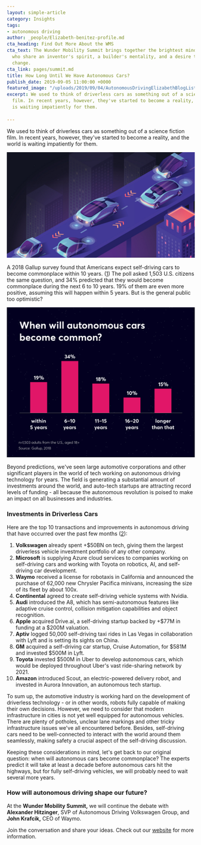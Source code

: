 ```yaml
---
layout: simple-article
category: Insights
tags:
- autonomous driving
author: _people/Elizabeth-benitez-profile.md
cta_heading: Find Out More About the WMS
cta_text: The Wunder Mobility Summit brings together the brightest minds in mobility,
  who share an inventor's spirit, a builder's mentality, and a desire to initiate
  change.
cta_link: pages/summit.md
title: How Long Until We Have Autonomous Cars?
publish_date: 2019-09-05 11:00:00 +0000
featured_image: "/uploads/2019/09/04/AutonomousDrivingElizabethBlogList.jpeg"
excerpt: We used to think of driverless cars as something out of a science fiction
  film. In recent years, however, they've started to become a reality, and the world
  is waiting impatiently for them.

---
```

We used to think of driverless cars as something out of a science fiction film. In recent years, however, they've started to become a reality, and the world is waiting impatiently for them. 

![](/uploads/2019/09/04/AutonomousDrivingElizabethBlogBody.jpg)

A 2018 Gallup survey found that Americans expect self-driving cars to become commonplace within 10 years. ([1](https://news.gallup.com/poll/234152/americans-expect-driverless-cars-common-next-decade.aspx)) The poll asked 1,503 U.S. citizens the same question, and 34% predicted that they would become commonplace during the next 6 to 10 years. 19% of them are even more positive, assuming this will happen within 5 years. But is the general public too optimistic?

![](/uploads/2019/09/04/autonomouscarsgraph.png)

Beyond predictions, we've seen large automotive corporations and other significant players in the world of tech working on autonomous driving technology for years. The field is generating a substantial amount of investments around the world, and auto-tech startups are attracting record levels of funding - all because the autonomous revolution is poised to make an impact on all businesses and industries.

### **Investments in Driverless Cars**

Here are the top 10 transactions and improvements in autonomous driving that have occurred over the past few months ([2](https://www.cbinsights.com/research/autonomous-driverless-vehicles-corporations-list/)):

 1. **Volkswagen** already spent +$50BN on tech, giving them the largest driverless vehicle investment portfolio of any other company.
 2. **Microsoft** is supplying Azure cloud services to companies working on self-driving cars and working with Toyota on robotics, AI, and self-driving car development.
 3. **Waymo** received a license for robotaxis in California and announced the purchase of 62,000 new Chrysler Pacifica minivans, increasing the size of its fleet by about 100x.
 4. **Continental** agreed to create self-driving vehicle systems with Nvidia.
 5. **Audi** introduced the A8, which has semi-autonomous features like adaptive cruise control, collision mitigation capabilities and object recognition.
 6. **Apple** acquired Drive.ai, a self-driving startup backed by +$77M in funding at a $200M valuation.
 7. **Aptiv** logged 50,000 self-driving taxi rides in Las Vegas in collaboration with Lyft and is setting its sights on China.
 8. **GM** acquired a self-driving car startup, Cruise Automation, for $581M and invested $500M in Lyft.
 9. **Toyota** invested $500M in Uber to develop autonomous cars, which would be deployed throughout Uber's vast ride-sharing network by 2021.
10. **Amazon** introduced Scout, an electric-powered delivery robot, and invested in Aurora Innovation, an autonomous tech startup.

To sum up, the automotive industry is working hard on the development of driverless technology - or in other words, robots fully capable of making their own decisions. However, we need to consider that modern infrastructure in cities is not yet well equipped for autonomous vehicles. There are plenty of potholes, unclear lane markings and other tricky infrastructure issues we've all encountered before. Besides, self-driving cars need to be well-connected to interact with the world around them seamlessly, making safety a crucial aspect of the self-driving discussion.

Keeping these considerations in mind, let's get back to our original question: when will autonomous cars become commonplace? The experts predict it will take at least a decade before autonomous cars hit the highways, but for fully self-driving vehicles, we will probably need to wait several more years.

### How will autonomous driving shape our future?

At the **Wunder Mobility Summit,** we will continue the debate with **Alexander Hitzinger**, SVP of Autonomous Driving Volkswagen Group, and **John Krafcik,** CEO of Waymo.

Join the conversation and share your ideas. Check out our [website](https://www.wundermobility.com/summit/ "WMS webpage") for more information.